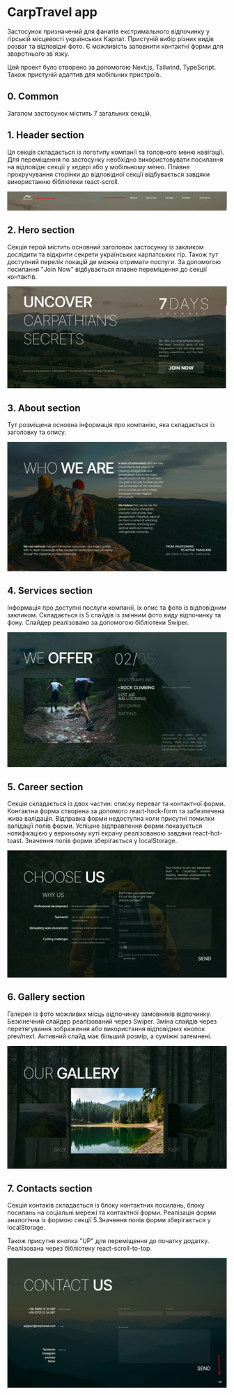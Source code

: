 # CarpTravel app

Застосунок призначений для фанатів екстримального відпочинку у гірській
місцевості українських Карпат. Пристуній вибір різних видів розваг та відповідні
фото. Є можливість заповнити контактні форми для зворотнього зв`язку.

Цей проект було створено за допомогою Next.js, Tailwind, TypeScript. Також
пристуній адаптив для мобільних пристроїв.

## 0. Common

Загалом застосунок містить 7 загальних секцій.

## 1. Header section

Ця секція складається із логотипу компанії та головного меню навігації. Для
переміщення по застосунку необхідно використовувати посилання на відповідні
секції у хедері або у мобільному меню. Плавне прокручування сторінки до
відповідної секції відбувається завдяки використанню бібліотеки react-scroll.

![Header. Step 1](./assets/step1.png)

## 2. Hero section

Секція герой містить основний заголовок застосунку із закликом дослідити та
відкрити секрети українських карпатських гір. Також тут доступний перелік
локацій де можна отримати послуги. За допомогою посилання "Join Now"
відбувається плавне переміщення до секції контактів.

![Hero. Step 2](./assets/step2.png)

## 3. About section

Тут розміщена основна інформація про компанію, яка складається із заголовку та
опису.

![About. Step 3](./assets/step3.png)

## 4. Services section

Інформація про доступні послуги компанії, їх опис та фото із відповідним
закликом. Складається із 5 слайдів із змінним фото виду відпочинку та фону.
Слайдер реалізовано за допомогою бібліотеки Swiper.

![Services. Step 4](./assets/step4.png)

## 5. Career section

Секція складається із двох частин: списку переваг та контактної форми. Контактна
форма створена за допомого react-hook-form та забезпечена жива валідація.
Відправка форми недоступна коли присутні помилки валідації полів форми. Успішне
відправлення форми показується нотифікацією у верхньому куті екрану реалізованою
завдяки react-hot-toast. Значення полів форми зберігається у localStorage.

![Career. Step 5](./assets/step5.png)

## 6. Gallery section

Галерея із фото можливих місць відпочинку замовників відпочинку. Безкінечний
слайдер реалізований через Swiper. Зміна слайдів через перетягування зображення
або використання відповідних кнопок prev/next. Активний слайд має більший
розмір, а суміжні затемнені.

![Gallery. Step 6](./assets/step6.png)

## 7. Contacts section

Секція контаків складається із блоку контактних посилань, блоку посилань на
соціальні мережі та контактної форми. Реалізація форми аналогічна із формою
секції 5.Значення полів форми зберігається у localStorage.

Також присутня кнопка "UP" для переміщення до початку додатку. Реалізована через
бібліотеку react-scroll-to-top.

![Contacts. Step 6](./assets/step7.png)
